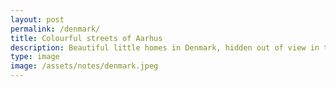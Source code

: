 ```yaml
---
layout: post
permalink: /denmark/
title: Colourful streets of Aarhus
description: Beautiful little homes in Denmark, hidden out of view in the Latin quarter
type: image
image: /assets/notes/denmark.jpeg
---
```

